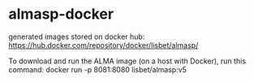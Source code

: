 # almasp-docker
generated images stored on docker hub:
https://hub.docker.com/repository/docker/lisbet/almasp/

To download and run the ALMA image (on a host with Docker), run this command:
docker run -p 8081:8080 lisbet/almasp:v5 
